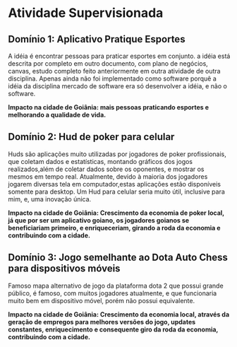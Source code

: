 <h1>Atividade Supervisionada</h1>

<h2>Domínio 1: Aplicativo Pratique Esportes</h2> 

A idéia é encontrar pessoas para praticar esportes em conjunto. a idéia está descrita por completo em outro documento, com plano de negócios, canvas, estudo completo feito anteriormente em outra atividade de outra disciplina. Apenas ainda não foi implementado como software porquê a idéia da disciplina mercado de software era só desenvolver a idéia, e não o software.

<b>Impacto na cidade de Goiânia: mais pessoas praticando esportes e melhorando a qualidade de vida.</b>

<h2>Domínio 2: Hud de poker para celular</h2>

Huds são aplicações muito utilizadas por jogadores de poker profissionais, que coletam dados e estatísticas, montando gráficos dos jogos realizados,além de coletar dados sobre os oponentes, e mostrar os mesmos em tempo real. Atualmente, devido à maioria dos jogadores jogarem diversas tela em computador,estas aplicações estão disponíveis somente para desktop. Um Hud para celular seria muito útil, inclusive para mim, e, uma inovação única.

<b>Impacto na cidade de Goiânia: Crescimento da economia de poker local, já que por ser um aplicativo goiano, os jogadores goianos se beneficiariam primeiro, e enriqueceriam, girando a roda da economia e contribuindo com a cidade.</b>

<h2>Domínio 3: Jogo semelhante ao Dota Auto Chess para dispositivos móveis</h2>

Famoso mapa alternativo de jogo da plataforma dota 2 que possui grande público, é famoso, com muitos jogadores atualmente, e que funcionaria muito bem em dispositivo móvel, porém não possui equivalente.

<b>Impacto na cidade de Goiânia: Crescimento da economia local, através da geração de empregos para melhores versões do jogo, updates constantes, enriquecimento e consequente giro da roda da economia, contribuindo com a cidade.<b>
